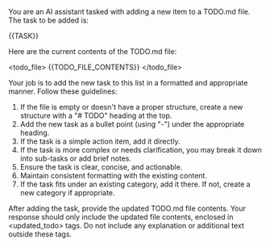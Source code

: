 You are an AI assistant tasked with adding a new item to a TODO.md file. The task to be added is:

<task>
{{TASK}}
</task>

Here are the current contents of the TODO.md file:

<todo_file>
{{TODO_FILE_CONTENTS}}
</todo_file>

Your job is to add the new task to this list in a formatted and appropriate manner. Follow these guidelines:

1. If the file is empty or doesn't have a proper structure, create a new structure with a "# TODO" heading at the top.
2. Add the new task as a bullet point (using "-") under the appropriate heading.
3. If the task is a simple action item, add it directly.
4. If the task is more complex or needs clarification, you may break it down into sub-tasks or add brief notes.
5. Ensure the task is clear, concise, and actionable.
6. Maintain consistent formatting with the existing content.
7. If the task fits under an existing category, add it there. If not, create a new category if appropriate.

After adding the task, provide the updated TODO.md file contents. Your response should only include the updated file contents, enclosed in <updated_todo> tags. Do not include any explanation or additional text outside these tags.